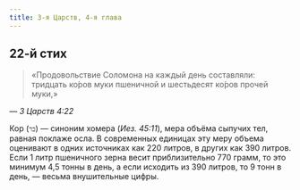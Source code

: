 ```yaml
---
title: 3-я Царств, 4-я глава
---
```


## 22-й стих

> «Продовольствие Соломона на каждый день составляли: тридцать ко́ров муки пшеничной
> и шестьдесят ко́ров прочей муки,»

— <cite>3&nbsp;Царств&nbsp;4:22</cite>

Кор (`כר`) — синоним хомера (<cite>Иез.&nbsp;45:11</cite>), мера объёма сыпучих тел, равная поклаже осла.
В современных единицах эту меру объема оценивают в одних источниках как 220 литров,
в других как 390 литров. Если 1 литр пшеничного зерна весит приблизительно 770 грамм,
то это минимум 4,5 тонны в день, а если исходить из 390 литров,
то 9 тонн в день, — весьма внушительные цифры.
